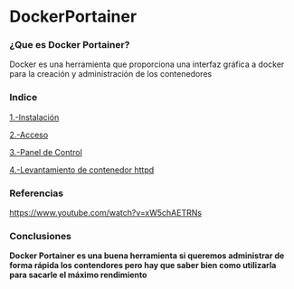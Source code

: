 # DockerPortainer


### ¿Que es Docker Portainer?
Docker es una herramienta que proporciona una interfaz gráfica a docker para la creación y administración de los contenedores

### Indice
[1.-Instalación](1-Instalacion.md)

[2.-Acceso](2-Acceso.md)

[3.-Panel de Control](3-Panel_Control.md)

[4.-Levantamiento de contenedor httpd](4-Creacion.md)

### Referencias

https://www.youtube.com/watch?v=xW5chAETRNs

### Conclusiones

**Docker Portainer es una buena herramienta si queremos administrar de forma rápida los contendores pero hay que saber bien como utilizarla para sacarle el máximo rendimiento**

